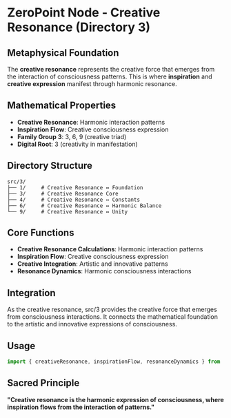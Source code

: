 # ZeroPoint Node - Creative Resonance (Directory 3)

## Metaphysical Foundation

The **creative resonance** represents the creative force that emerges from the interaction of consciousness patterns. This is where **inspiration** and **creative expression** manifest through harmonic resonance.

## Mathematical Properties

- **Creative Resonance**: Harmonic interaction patterns
- **Inspiration Flow**: Creative consciousness expression
- **Family Group 3**: 3, 6, 9 (creative triad)
- **Digital Root**: 3 (creativity in manifestation)

## Directory Structure

```
src/3/
├── 1/     # Creative Resonance ↔ Foundation
├── 3/     # Creative Resonance Core
├── 4/     # Creative Resonance ↔ Constants
├── 6/     # Creative Resonance ↔ Harmonic Balance
└── 9/     # Creative Resonance ↔ Unity
```

## Core Functions

- **Creative Resonance Calculations**: Harmonic interaction patterns
- **Inspiration Flow**: Creative consciousness expression
- **Creative Integration**: Artistic and innovative patterns
- **Resonance Dynamics**: Harmonic consciousness interactions

## Integration

As the creative resonance, src/3 provides the creative force that emerges from consciousness interactions. It connects the mathematical foundation to the artistic and innovative expressions of consciousness.

## Usage

```typescript
import { creativeResonance, inspirationFlow, resonanceDynamics } from './src/3';
```

## Sacred Principle

**"Creative resonance is the harmonic expression of consciousness, where inspiration flows from the interaction of patterns."** 